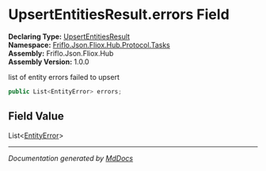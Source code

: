 ﻿<!--  
  <auto-generated>   
    The contents of this file were generated by a tool.  
    Changes to this file may be list if the file is regenerated  
  </auto-generated>   
-->

# UpsertEntitiesResult.errors Field

**Declaring Type:** [UpsertEntitiesResult](../index.md)  
**Namespace:** [Friflo.Json.Fliox.Hub.Protocol.Tasks](../../index.md)  
**Assembly:** Friflo.Json.Fliox.Hub  
**Assembly Version:** 1.0.0

list of entity errors failed to upsert

```csharp
public List<EntityError> errors;
```

## Field Value

List\<[EntityError](../../../Models/EntityError/index.md)\>

___

*Documentation generated by [MdDocs](https://github.com/ap0llo/mddocs)*

